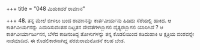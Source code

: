 +++
title = "048 ಮಿಡುಕಿದರೆ ರಾವಣನ"

+++
48. ತನ್ನ ಮೇಲೆ ಬೀಳಲು ಬಂದ ರಾವಣನನ್ನು ಕಾರ್ತವೀರ್ಯನು ಹಿಡಿದು ಸೆರೆಯಲ್ಲಿ ಹಾಕಿದ. ಆ ಕಾರ್ತವೀರ್ಯನನ್ನು ಎದುರಿಸುವಂತಹ ದಿಟ್ಟತನ ದೇವತೆಗಳಲ್ಲಾಗಲಿ ದೈತ್ಯರಲ್ಲಾಗಲಿ ಯಾರಿಗಿದೆ ? ಆ ಕಾರ್ತವೀರ್ಯಾರ್ಜುನನ, ಬೆಳೆದ ಕಾಡಿನಂತಿದ್ದ ತೋಳುಗಳನ್ನು ತನ್ನ ಕೊಡಲಿಯಿಂದ ಕಡಿದುಹಾಕಿ ಆ ಕ್ಷತ್ರಿಯ ವಂಶವನ್ನೇ ನಾಶಮಾಡಿದ. ಈ ಕೊಡಲಿಕಾರನಾಗಿದ್ದ ಪರಶುರಾಮನೊಡನೆ ಕಲಹ ಬೇಡ.